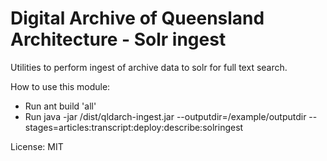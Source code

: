 Digital Archive of Queensland Architecture - Solr ingest
===================

Utilities to perform ingest of archive data to solr for full text search.

How to use this module:

- Run ant build 'all'
- Run java -jar /dist/qldarch-ingest.jar --outputdir=/example/outputdir --stages=articles:transcript:deploy:describe:solringest

License: MIT
